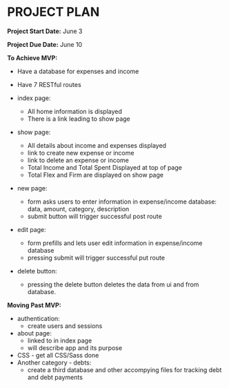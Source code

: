 # PROJECT PLAN
__Project Start Date:__ June 3

__Project Due Date:__ June 10

__To Achieve MVP:__

* Have a database for expenses and income
* Have 7 RESTful routes
* index page: 
  * All home information is displayed
  * There is a link leading to show page

* show page: 
  * All details about income and expenses displayed
  * link to create new expense or income
  * link to delete an expense or income
  * Total Income and Total Spent Displayed at top of page
  * Total Flex and Firm are displayed on show page
* new page: 
  * form asks users to enter information in expense/income database: data, amount, category, description
  * submit button will trigger successful post route
* edit page: 
  * form prefills and lets user edit information in expense/income database
  * pressing submit will trigger successful put route
* delete button: 
  * pressing the delete button deletes the data from ui and from database.

__Moving Past MVP:__
* authentication: 
  * create users and sessions
* about page: 
  * linked to in index page
  * will describe app and its purpose
* CSS - get all CSS/Sass done
* Another category - debts: 
  * create a third database and other accompying files for tracking debt and debt payments